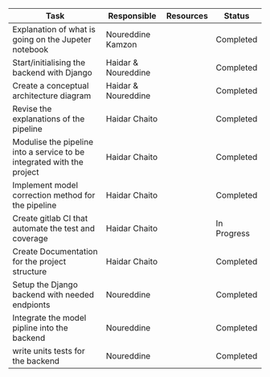 | **Task**                                                               | **Responsible**     | **Resources** | **Status**  |
| ---------------------------------------------------------------------- | ------------------- | ------------- | ----------- |
| Explanation of what is going on the Jupeter notebook                   | Noureddine Kamzon   |               | Completed   |
| Start/initialising the backend with Django                             | Haidar & Noureddine |               | Completed   |
| Create a conceptual architecture diagram                               | Haidar & Noureddine |               | Completed   |
| Revise the explanations of the pipeline                                | Haidar Chaito       |               | Completed   |
| Modulise the pipeline into a service to be integrated with the project | Haidar Chaito       |               | Completed   |
| Implement model correction method for the pipeline                     | Haidar Chaito       |               | Completed   |
| Create gitlab CI that automate the test and coverage                   | Haidar Chaito       |               | In Progress |
| Create Documentation for the project structure                         | Haidar Chaito       |               | Completed   |
| Setup the Django backend with needed endpionts                         | Noureddine          |               | Completed   |
| Integrate the model pipline into the backend                           | Noureddine          |               | Completed   |
| write units tests for the backend                                      | Noureddine          |               | Completed   |
